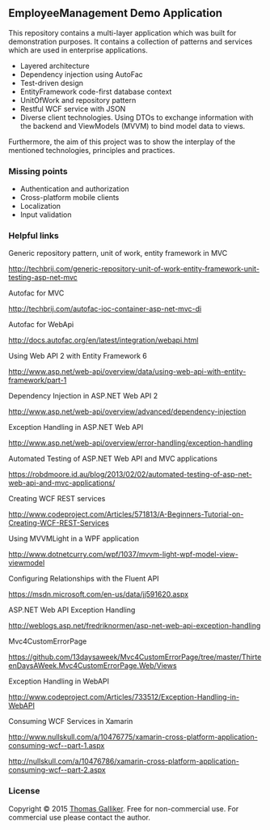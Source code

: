 ## EmployeeManagement Demo Application
This repository contains a multi-layer application which was built for demonstration purposes.
It contains a collection of patterns and services which are used in enterprise applications.
- Layered architecture
- Dependency injection using AutoFac
- Test-driven design
- EntityFramework code-first database context
- UnitOfWork and repository pattern
- Restful WCF service with JSON
- Diverse client technologies. Using DTOs to exchange information with the backend and ViewModels (MVVM) to bind model data to views.

Furthermore, the aim of this project was to show the interplay of the mentioned technologies, principles and practices.

### Missing points
- Authentication and authorization
- Cross-platform mobile clients
- Localization
- Input validation

### Helpful links

Generic repository pattern, unit of work, entity framework in MVC

http://techbrij.com/generic-repository-unit-of-work-entity-framework-unit-testing-asp-net-mvc

Autofac for MVC

http://techbrij.com/autofac-ioc-container-asp-net-mvc-di

Autofac for WebApi

http://docs.autofac.org/en/latest/integration/webapi.html

Using Web API 2 with Entity Framework 6

http://www.asp.net/web-api/overview/data/using-web-api-with-entity-framework/part-1

Dependency Injection in ASP.NET Web API 2

http://www.asp.net/web-api/overview/advanced/dependency-injection

Exception Handling in ASP.NET Web API

http://www.asp.net/web-api/overview/error-handling/exception-handling

Automated Testing of ASP.NET Web API and MVC applications

https://robdmoore.id.au/blog/2013/02/02/automated-testing-of-asp-net-web-api-and-mvc-applications/

Creating WCF REST services

http://www.codeproject.com/Articles/571813/A-Beginners-Tutorial-on-Creating-WCF-REST-Services

Using MVVMLight in a WPF application

http://www.dotnetcurry.com/wpf/1037/mvvm-light-wpf-model-view-viewmodel

Configuring Relationships with the Fluent API

https://msdn.microsoft.com/en-us/data/jj591620.aspx

ASP.NET Web API Exception Handling

http://weblogs.asp.net/fredriknormen/asp-net-web-api-exception-handling

Mvc4CustomErrorPage 

https://github.com/13daysaweek/Mvc4CustomErrorPage/tree/master/ThirteenDaysAWeek.Mvc4CustomErrorPage.Web/Views

Exception Handling in WebAPI

http://www.codeproject.com/Articles/733512/Exception-Handling-in-WebAPI

Consuming WCF Services in Xamarin

http://www.nullskull.com/a/10476775/xamarin-cross-platform-application-consuming-wcf--part-1.aspx

http://nullskull.com/a/10476786/xamarin-cross-platform-application-consuming-wcf--part-2.aspx


### License 
Copyright &copy; 2015 [Thomas Galliker](https://ch.linkedin.com/in/thomasgalliker). Free for non-commercial use. For commercial use please contact the author. 
